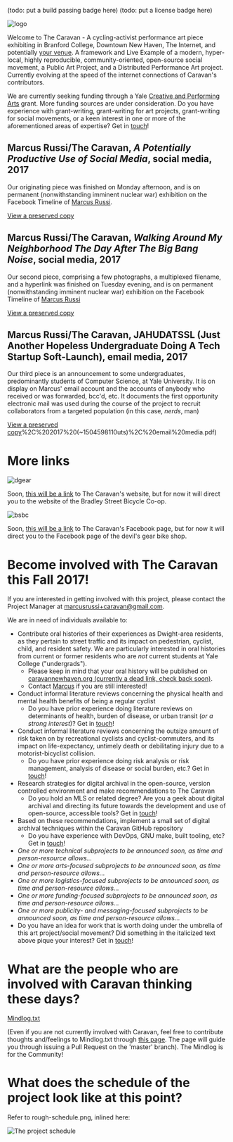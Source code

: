 (todo: put a build passing badge here) (todo: put a license badge here)

![logo]

Welcome to The Caravan - A cycling-activist performance art piece exhibiting in Branford College, Downtown New Haven, The Internet, and potentially [your venue](mailto:marcusrussi+caravan@gmail.com). A framework and Live Example of a modern, hyper-local, highly reproducible, community-oriented, open-source social movement, a Public Art Project, and a Distributed Performance Art project. Currently evolving at the speed of the internet connections of Caravan's contributors.

We are currently seeking funding through a Yale [Creative and Performing Arts](creativeandperformingarts.yale.edu/cpa-guidelines) grant. More funding sources are under consideration. Do you have experience with grant-writing, grant-writing for art projects, grant-writing for social movements, or a keen interest in one or more of the aforementioned areas of expertise? Get in [touch](mailto:marcusrussi+caravan@gmail.com)!

## Marcus Russi/The Caravan, _A Potentially Productive Use of Social Media_, social media, 2017

Our originating piece was finished on Monday afternoon, and is on permanent (nonwithstanding imminent nuclear war) exhibition on the Facebook Timeline of [Marcus Russi](https://www.facebook.com/marcus.russi).

[View a preserved copy](https://github.com/marcusrussi/caravan/blob/master/Finished-Artwork/Marcus%20Russi%20%26%20The%20Caravan%2C%20%22A%20Potentially%20Productive%20Use%20of%20Social%20Media%22%2C%202017%20(~%201504543320uts)%2C%20social%20media)

## Marcus Russi/The Caravan, _Walking Around My Neighborhood The Day After The Big Bang Noise_, social media, 2017

Our second piece, comprising a few photographs, a multiplexed filename, and a hyperlink was finished on Tuesday evening, and is on permanent (nonwithstanding imminent nuclear war) exhibition on the Facebook Timeline of [Marcus Russi](https://www.facebook.com/marcus.russi)

[View a preserved copy](https://github.com/marcusrussi/caravan/blob/master/Finished-Artwork/Marcus%20Russi%20%26%20The%20Caravan%2C%20%22Walking%20Around%20My%20Neighborhood%20The%20Day%20After%20The%20Big%20Bang%20Noise%22%2C%202017%20(~1504562400uts)%2C%20social%20media.pdf)

## Marcus Russi/The Caravan, JAHUDATSSL (Just Another Hopeless Undergraduate Doing A Tech Startup Soft-Launch), email media, 2017

Our third piece is an announcement to some undergraduates, predominantly students of Computer Science, at Yale University. It is on display on Marcus' email account and the accounts of anybody who received or was forwarded, bcc'd, etc. It documents the first opportunity electronic mail was used during the course of the project to recruit collaborators from a targeted population (in this case, _nerds_, man)

[View a preserved copy](https://github.com/marcusrussi/caravan/blob/master/Finished-Artwork/Gmail%20-%20Marcus%20Russi%20%26%20The%20Caravan%2C%20JAHUD...tartup%20Soft-Launch)%2C%202017%20(~1504598110uts)%2C%20email%20media.pdf)

# More links

![dgear]

Soon, [this will be a link](http://bsbc.co/) to The Caravan's website, but for now it will direct you to the website of the Bradley Street Bicycle Co-op.

![bsbc]

Soon, [this will be a link](https://www.facebook.com/thedevilsgear/) to The Caravan's Facebook page, but for now it will direct you to the Facebook page of the devil's gear bike shop.

# Become involved with The Caravan this Fall 2017!

If you are interested in getting involved with this project, please contact the Project Manager at [marcusrussi+caravan@gmail.com](mailto:marcusrussi+caravan@gmail.com).

We are in need of individuals available to:

- Contribute oral histories of their experiences as Dwight-area residents, as they pertain to street traffic and its impact on pedestrian, cyclist, child, and resident safety. We are particularly interested in oral histories from current or former residents who are _not_ current students at Yale College ("undergrads").
    - Please keep in mind that your oral history will be published on [caravannewhaven.org (currently a dead link, check back soon)](https://caravannewhaven.org).
    - Contact [Marcus](mailto:marcusrussi+caravan@gmail.com) if you are still interested!
- Conduct informal literature reviews concerning the physical health and mental health benefits of being a regular cyclist
    - Do you have prior experience doing literature reviews on determinants of health, burden of disease, or urban transit (_or a strong interest_)? Get in [touch](mailto:marcusrussi+caravan@gmail.com)!
- Conduct informal literature reviews concerning the outsize amount of risk taken on by recreational cyclists and cyclist-commuters, and its impact on life-expectancy, untimely death or debilitating injury due to a motorist-bicyclist collision.
    - Do you have prior experience doing risk analysis or risk management, analysis of disease or social burden, etc.? Get in [touch](mailto:marcusrussi+caravan@gmail.com)!
- Research strategies for digital archival in the open-source, version controlled environment and make recommendations to The Caravan
    - Do you hold an MLS or related degree? Are you a geek about digital archival and directing its future towards the development and use of open-source, accessible tools? Get in [touch](mailto:marcusrussi+caravan@gmail.com)!
- Based on these recommendations, implement a small set of digital archival techniques within the Caravan GitHub repository
    - Do you have experience with DevOps, GNU make, built tooling, etc? Get in [touch](mailto:marcusrussi+caravan@gmail.com)!
- _One or more technical subprojects to be announced soon, as time and person-resource allows..._
- _One or more arts-focused subprojects to be announced soon, as time and person-resource allows..._
- _One or more logistics-focused subprojects to be announced soon, as time and person-resource allows..._
- _One or more funding-focused subprojects to be announced soon, as time and person-resource allows..._
- _One or more publicity- and messaging-focused subprojects to be announced soon, as time and person-resource allows..._
- Do you have an idea for work that is worth doing under the umbrella of this art project/social movement? Did something in the italicized text above pique your interest? Get in [touch](mailto:marcusrussi+caravan@gmail.com)!

# What are the people who are involved with Caravan thinking these days?

[Mindlog.txt](https://github.com/marcusrussi/caravan/blob/master/Mindlog.txt)

(Even if you are not currently involved with Caravan, feel free to contribute thoughts and/feelings to Mindlog.txt through [this page](https://github.com/marcusrussi/caravan/edit/master/Mindlog.txt). The page will guide you through issuing a Pull Request on the 'master' branch). The Mindlog is for the Community!

# What does the schedule of the project look like at this point?

Refer to rough-schedule.png, inlined here:

![The project schedule][rough-schedule]

[logo]: https://github.com/marcusrussi/caravan/blob/master/images/caravan-logo.jpeg?raw=true "The project logo"
[dgear]: https://github.com/marcusrussi/caravan/blob/master/images/devil's%20gear%20bike%20shop%20-%20Google%20Search%20Google%20Chrome,%20Today%20at%203.44.56%20AM.png?raw=true "Devil's gear bike shop"
[bsbc]: https://github.com/marcusrussi/caravan/blob/master/images/bradley%20street%20bike%20coop%20-%20Google%20Search%20Google%20Chrome,%20Today%20at%203.45.16%20AM.png?raw=true "BSBC"
[rough-schedule]: https://github.com/marcusrussi/caravan/blob/master/rough-schedule.png "A rough schedule from September 5 (day 1) thru 2018"
